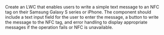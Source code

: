Create an LWC that enables users to write a simple text message to an NFC tag on their Samsung Galaxy S series or iPhone. The component should include a text input field for the user to enter the message, a button to write the message to the NFC tag, and error handling to display appropriate messages if the operation fails or NFC is unavailable.

